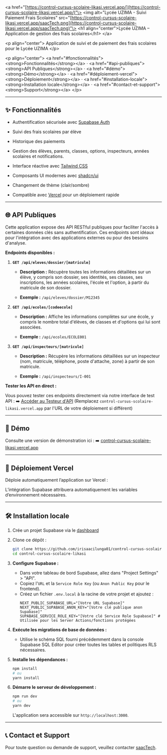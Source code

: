 \<a href="[https://control-cursus-scolaire-likasi.vercel.app/](https://control-cursus-scolaire-likasi.vercel.app/)"\>
\<img alt="Lycée UZIMA - Suivi Paiement Frais Scolaires" src="[https://control-cursus-scolaire-likasi.vercel.app/saacTech.png](https://control-cursus-scolaire-likasi.vercel.app/saacTech.png)"\>
\<h1 align="center"\>Lycée UZIMA – Application de gestion des frais scolaires\</h1\>
\</a\>

\<p align="center"\>
Application de suivi et de paiement des frais scolaires pour le Lycée UZIMA
\</p\>

\<p align="center"\>
\<a href="\#fonctionnalités"\>\<strong\>Fonctionnalités\</strong\>\</a\> ·
\<a href="\#api-publiques"\>\<strong\>API Publiques\</strong\>\</a\> ·
\<a href="\#démo"\>\<strong\>Démo\</strong\>\</a\> ·
\<a href="\#déploiement-vercel"\>\<strong\>Déploiement\</strong\>\</a\> ·
\<a href="\#installation-locale"\>\<strong\>Installation locale\</strong\>\</a\> ·
\<a href="\#contact-et-support"\>\<strong\>Support\</strong\>\</a\>
\</p\>

---

## ✨ Fonctionnalités

- Authentification sécurisée avec [Supabase Auth](https://supabase.com/auth)

- Suivi des frais scolaires par élève

- Historique des paiements

- Gestion des élèves, parents, classes, options, inspecteurs, années scolaires et notifications.

- Interface réactive avec [Tailwind CSS](https://tailwindcss.com)

- Composants UI modernes avec [shadcn/ui](https://ui.shadcn.com)

- Changement de thème (clair/sombre)

- Compatible avec [Vercel](https://vercel.com) pour un déploiement rapide

---

## 🌐 API Publiques

Cette application expose des API RESTful publiques pour faciliter l'accès à certaines données clés sans authentification. Ces endpoints sont idéaux pour l'intégration avec des applications externes ou pour des besoins d'analyse.

**Endpoints disponibles :**

1.  **`GET /api/eleves/dossier/[matricule]`**

    - **Description :** Récupère toutes les informations détaillées sur un élève, y compris son dossier, ses identités, ses classes, ses inscriptions, les années scolaires, l'école et l'option, à partir du matricule de son dossier.

    - **Exemple :** `/api/eleves/dossier/M12345`

2.  **`GET /api/ecoles/[codeecole]`**

    - **Description :** Affiche les informations complètes sur une école, y compris le nombre total d'élèves, de classes et d'options qui lui sont associées.

    - **Exemple :** `/api/ecoles/ECOLE001`

3.  **`GET /api/inspecteurs/[matricule]`**

    - **Description :** Récupère les informations détaillées sur un inspecteur (nom, matricule, téléphone, poste d'attache, zone) à partir de son matricule.

    - **Exemple :** `/api/inspecteurs/I-001`

**Tester les API en direct :**

Vous pouvez tester ces endpoints directement via notre interface de test API :
➡️ [Accéder au Testeur d'API](https://www.google.com/search?q=https://control-cursus-scolaire-likasi.vercel.app/api-test) (Remplacez `control-cursus-scolaire-likasi.vercel.app` par l'URL de votre déploiement si différent)

---

## 🧪 Démo

Consulte une version de démonstration ici :
➡️ [control-cursus-scolaire-likasi.vercel.app](https://www.google.com/search?q=https://control-cursus-scolaire-likasi.vercel.app)

---

## 🚀 Déploiement Vercel

Déploie automatiquement l’application sur Vercel :

[](https://www.google.com/search?q=https://vercel.com/new/clone%3Frepository-url%3Dhttps://github.com/irisaacilunga01/control-cursus-scolaire-likasi%26project-name%3Dcontrol-cursus-scolaire-likasi%26repository-name%3Dcontrol-cursus-scolaire-likasi)

L’intégration Supabase attribuera automatiquement les variables d’environnement nécessaires.

---

## 🛠️ Installation locale

1.  Crée un projet Supabase via le [dashboard](https://database.new)

2.  Clone ce dépôt :

    ```bash
    git clone https://github.com/irisaacilunga01/control-cursus-scolaire-likasi.git
    cd control-cursus-scolaire-likasi
    ```

3.  **Configure Supabase :**

    - Dans votre tableau de bord Supabase, allez dans "Project Settings" \> "API".
    - Copiez l'`URL` et la `Service Role Key` (ou `Anon Public Key` pour le frontend).
    - Créez un fichier `.env.local` à la racine de votre projet et ajoutez :
      ```
      NEXT_PUBLIC_SUPABASE_URL="[Votre URL Supabase]"
      NEXT_PUBLIC_SUPABASE_ANON_KEY="[Votre clé publique anon Supabase]"
      SUPABASE_SERVICE_ROLE_KEY="[Votre clé Service Role Supabase]" # Utilisée pour les Server Actions/fonctions protégées
      ```

4.  **Exécute les migrations de base de données :**

    - Utilise le schéma SQL fourni précédemment dans la console Supabase SQL Editor pour créer toutes les tables et politiques RLS nécessaires.

5.  **Installe les dépendances :**

    ```bash
    npm install
    # ou
    yarn install
    ```

6.  **Démarre le serveur de développement :**

    ```bash
    npm run dev
    # ou
    yarn dev
    ```

    L'application sera accessible sur `http://localhost:3000`.

---

## 📞 Contact et Support

Pour toute question ou demande de support, veuillez contacter [saacTech](mailto:saac.tech.inc@gmail.com).
